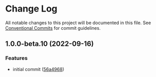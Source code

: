 # Change Log

All notable changes to this project will be documented in this file.
See [Conventional Commits](https://conventionalcommits.org) for commit guidelines.

## 1.0.0-beta.10 (2022-09-16)


### Features

* initial commit ([56a4968](https://github.com/logto-io/toolkit/commit/56a496848168a4a9ae9ac7af83d51f1b8a6afe2c))
